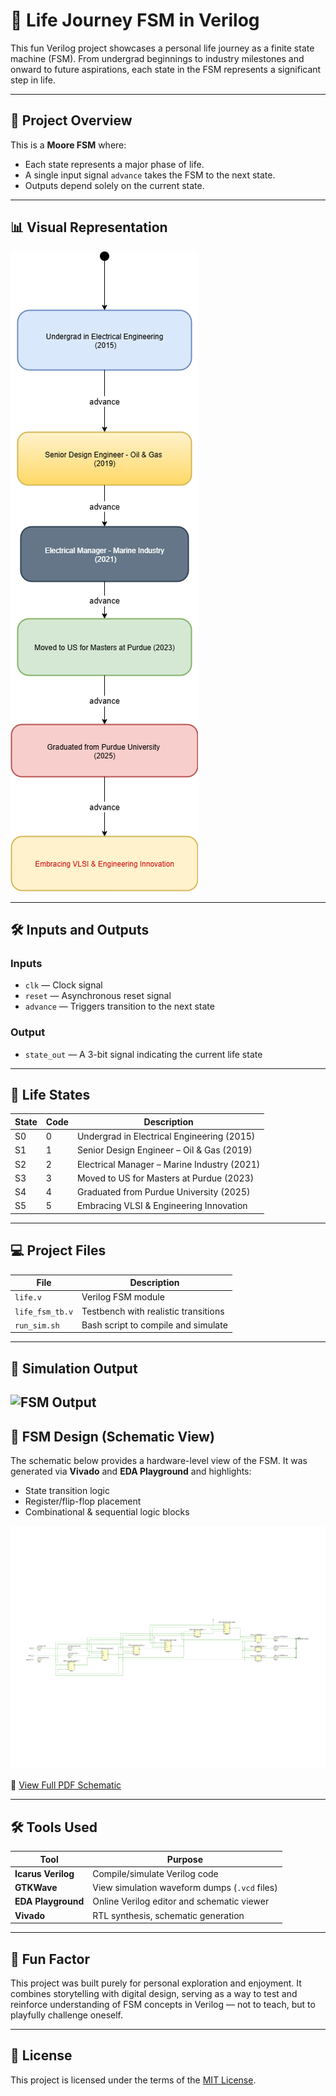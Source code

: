 
# 🌟 Life Journey FSM in Verilog

This fun Verilog project showcases a personal life journey as a finite state machine (FSM). From undergrad beginnings to industry milestones and onward to future aspirations, each state in the FSM represents a significant step in life.

---

## 🎯 Project Overview

This is a **Moore FSM** where:
- Each state represents a major phase of life.
- A single input signal `advance` takes the FSM to the next state.
- Outputs depend solely on the current state.

---
## 📊 Visual Representation

![FSM Diagram](https://github.com/VLSI-Shubh/Life-story-FSM/blob/5fed759941d917325a09e66d253d3a06da31f014/images/life_fsm.png)

---
## 🛠️ Inputs and Outputs

### Inputs
- `clk` — Clock signal
- `reset` — Asynchronous reset signal
- `advance` — Triggers transition to the next state

### Output
- `state_out` — A 3-bit signal indicating the current life state

---

## 📘 Life States

| State | Code | Description                                  |
|-------|------|----------------------------------------------|
| S0    | 0    | Undergrad in Electrical Engineering (2015)   |
| S1    | 1    | Senior Design Engineer – Oil & Gas (2019)    |
| S2    | 2    | Electrical Manager – Marine Industry (2021)  |
| S3    | 3    | Moved to US for Masters at Purdue (2023)     |
| S4    | 4    | Graduated from Purdue University (2025)      |
| S5    | 5    | Embracing VLSI & Engineering Innovation      |

---

## 💻 Project Files

| File                  | Description                                |
|-----------------------|--------------------------------------------|
| `life.v`              | Verilog FSM module                         |
| `life_fsm_tb.v`       | Testbench with realistic transitions       |
| `run_sim.sh`          | Bash script to compile and simulate        |

---


## 🧪 Simulation Output

![FSM Output](https://github.com/VLSI-Shubh/Life-story-FSM/blob/36047491e4b6633c4ea63f913c88de8671152b1a/images/simulation%20result%20_gif.gif)
---

## 📘 FSM Design (Schematic View)

The schematic below provides a hardware-level view of the FSM. It was generated via **Vivado** and **EDA Playground** and highlights:

- State transition logic  
- Register/flip-flop placement  
- Combinational & sequential logic blocks



![FSM Schematic](https://github.com/VLSI-Shubh/Life-story-FSM/blob/efdd9ce0ab466e40ec4baadec47a6037e313f0af/images/schematic.jpg)

📄 [View Full PDF Schematic](https://github.com/VLSI-Shubh/Life-story-FSM/blob/9c4d31c121e3a556cfebf0240adac14fac901c84/schematic.pdf)

---

## 🛠️ Tools Used

| Tool               | Purpose                                           |
|--------------------|---------------------------------------------------|
| **Icarus Verilog** | Compile/simulate Verilog code                    |
| **GTKWave**        | View simulation waveform dumps (`.vcd` files)    |
| **EDA Playground** | Online Verilog editor and schematic viewer       |
| **Vivado**         | RTL synthesis, schematic generation              |

---

## 🎁 Fun Factor

This project was built purely for personal exploration and enjoyment. It combines storytelling with digital design, serving as a way to test and reinforce understanding of FSM concepts in Verilog — not to teach, but to playfully challenge oneself.

---

## 📝 License

This project is licensed under the terms of the [MIT License](https://github.com/VLSI-Shubh/Life-story-FSM/blob/9c4d31c121e3a556cfebf0240adac14fac901c84/License.txt).
